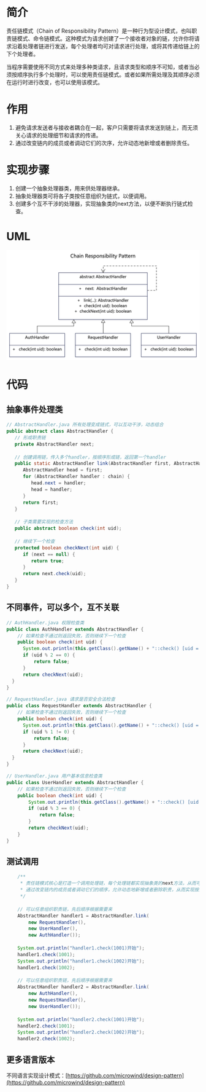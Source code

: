 # 简介
责任链模式（Chain of Responsibility Pattern）是一种行为型设计模式，也叫职责链模式、命令链模式。这种模式为请求创建了一个接收者对象的链，允许你将请求沿着处理者链进行发送，每个处理者均可对请求进行处理，或将其传递给链上的下个处理者。

当程序需要使用不同方式来处理多种类请求，且请求类型和顺序不可知，或者当必须按顺序执行多个处理时，可以使用责任链模式。或者如果所需处理及其顺序必须在运行时进行改变，也可以使用该模式。

# 作用
1. 避免请求发送者与接收者耦合在一起，客户只需要将请求发送到链上，而无须关心请求的处理细节和请求的传递。
2. 通过改变链内的成员或者调动它们的次序，允许动态地新增或者删除责任。

# 实现步骤
1. 创建一个抽象处理器类，用来供处理器继承。
2. 抽象处理器类可将各子类按任意组织为链式，以便调用。
3. 创建多个互不干涉的处理器，实现抽象类的next方法，以便不断执行链式检查。

# UML
<img src="../docs/uml/chain-responsibility.png">


# 代码

## 抽象事件处理类
```java
// AbstractHandler.java 所有处理变成链式，可以互动干涉，动态组合
public abstract class AbstractHandler {
   // 形成职责链
   private AbstractHandler next;

   // 创建调用链，传入多个handler，按顺序形成链，返回第一个handler
   public static AbstractHandler link(AbstractHandler first, AbstractHandler... chain) {
      AbstractHandler head = first;
      for (AbstractHandler handler : chain) {
         head.next = handler;
         head = handler;
      }
      return first;
   }

   // 子类需要实现的检查方法
   public abstract boolean check(int uid);

   // 继续下一个检查
   protected boolean checkNext(int uid) {
      if (next == null) {
         return true;
      }
      return next.check(uid);
   }
}
```

## 不同事件，可以多个，互不关联
```java
// AuthHandler.java 权限检查类
public class AuthHandler extends AbstractHandler {
    // 如果检查不通过则返回失败，否则继续下一个检查
    public boolean check(int uid) {
      System.out.println(this.getClass().getName() + "::check() [uid = " + uid + "]");
      if (uid % 2 == 0) {
          return false;
      }
      return checkNext(uid);
  }
}
```

```java
// RequestHandler.java 请求是否安全合法检查
public class RequestHandler extends AbstractHandler {
    // 如果检查不通过则返回失败，否则继续下一个检查
    public boolean check(int uid) {
      System.out.println(this.getClass().getName() + "::check() [uid = " + uid + "]");
      if (uid % 1 != 0) {
          return false;
      }
      return checkNext(uid);
  }
}
```

```java
// UserHandler.java 用户基本信息检查类
public class UserHandler extends AbstractHandler {
    // 如果检查不通过则返回失败，否则继续下一个检查
    public boolean check(int uid) {
        System.out.println(this.getClass().getName() + "::check() [uid = " + uid + "]");
        if (uid % 3 == 0) {
            return false;
        }
        return checkNext(uid);
    }
}
```

## 测试调用
```java
    /**
     * 责任链模式核心是打造一个调用处理链，每个处理链都实现抽象类的next方法，从而可以任意组织各种检查行为。
     * 通过改变链内的成员或者调动它们的顺序，允许动态地新增或者删除职责，从而实现按需组织。
     */

    // 可以任意组织职责链，先后顺序根据需要来
    AbstractHandler handler1 = AbstractHandler.link(
        new RequestHandler(),
        new UserHandler(),
        new AuthHandler());

    System.out.println("handler1.check(1001)开始");
    handler1.check(1001);
    System.out.println("handler1.check(1002)开始");
    handler1.check(1002);

    // 可以任意组织职责链，先后顺序根据需要来
    AbstractHandler handler2 = AbstractHandler.link(
        new AuthHandler(),
        new RequestHandler(),
        new UserHandler());

    System.out.println("handler2.check(1001)开始");
    handler2.check(1001);
    System.out.println("handler2.check(1002)开始");
    handler2.check(1002);
```

## 更多语言版本
不同语言实现设计模式：[https://github.com/microwind/design-pattern](https://github.com/microwind/design-pattern)